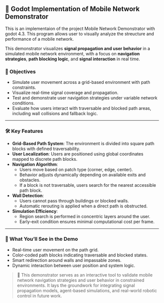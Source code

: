 ## 📱 Godot Implementation of Mobile Network Demonstrator

This is an implementaion of the project Mobile Network Demonstrator with godot 4.3. This program allows user to visually analyze the streucture and performance of a mobile network.

This demonstrator visualizes **signal propagation and user behavior** in a simulated mobile network environment, with a focus on **navigation strategies**, **path blocking logic**, and **signal interaction** in real time.

### 🎯 Objectives
- Simulate user movement across a grid-based environment with path constraints.
- Visualize real-time signal coverage and propagation.
- Test and demonstrate user navigation strategies under variable network conditions.
- Evaluate how users interact with traversable and blocked path areas, including wall collisions and fallback logic.

---

### 🛠️ Key Features
- **Grid-Based Path System**: The environment is divided into square path blocks with defined traversability.
- **User Localization**: Users are positioned using global coordinates mapped to discrete path blocks.
- **Navigation Algorithm**:
  - Users move based on patch type (corner, edge, center).
  - Behavior adjusts dynamically depending on available exits and obstacles.
  - If a block is not traversable, users search for the nearest accessible path block.
- **Wall Detection**:
  - Users cannot pass through buildings or blocked walls.
  - Automatic rerouting is applied when a direct path is obstructed.
- **Simulation Efficiency**:
  - Region search is performed in concentric layers around the user.
  - Early-exit condition ensures minimal computational cost per frame.

---

### 🧪 What You’ll See in the Demo
- Real-time user movement on the path grid.
- Color-coded path blocks indicating traversable and blocked states.
- Smart redirection around walls and impassable zones.
- Dynamic interaction between user position and system logic.

> 📡 This demonstrator serves as an interactive tool to validate mobile network navigation strategies and user behavior in constrained environments. It lays the groundwork for integrating signal propagation models, agent-based simulations, and real-world robotic control in future work.

